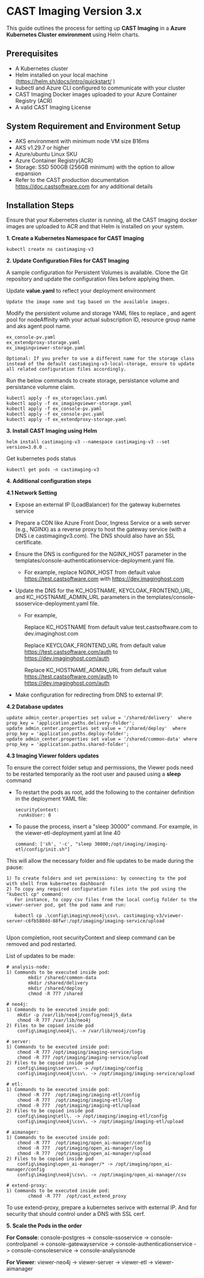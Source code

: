 # CAST Imaging Version 3.x

This guide outlines the process for setting up **CAST Imaging** in a **Azure Kubernetes Cluster environment** using Helm charts.

## Prerequisites

- A Kubernetes cluster
- Helm installed on your local machine (https://helm.sh/docs/intro/quickstart/ )
- kubectl and Azure CLI configured to communicate with your cluster
- CAST Imaging Docker images uploaded to your Azure Container Registry (ACR)
- A valid CAST Imaging License

## System Requirement and Environment Setup

- AKS environment with minimum node VM size B16ms
- AKS v1.29.7 or higher
- Azure/ubuntu Linux SKU
- Azure Container Registry(ACR)
- Storage: SSD 500GB (256GB minimum) with the option to allow expansion
- Refer to the CAST production documentation https://doc.castsoftware.com for any additional details
## Installation Steps

Ensure that your Kubernetes cluster is running, all the CAST Imaging docker images are uploaded to ACR and that Helm is installed on your system.

**1. Create a Kubernetes Namespace for CAST Imaging**

```
kubectl create ns castimaging-v3
```
**2. Update Configuration Files for CAST Imaging**

A sample configuration for Persistent Volumes is available. Clone the Git repository and update the configuration files before applying them. 

Update **value.yaml** to reflect your deployment environment

    Update the image name and tag based on the available images. 

Modify the persistent volume and storage YAML files to replace <your-subscription-id>, <your-resource-group> and agent pool for nodeAffinity with your actual subscription ID, resource group name and aks agent pool name.

    ex_console-pv.yaml
    ex_extendproxy-storage.yaml
    ex_imagingviewer-storage.yaml
    
    Optional: If you prefer to use a different name for the storage class instead of the default castimaging-v3-local-storage, ensure to update all related configuration files accordingly.

Run the below commands to create storage, persistance volume and persistance volumne claim. 

```
kubectl apply -f ex_storageclass.yaml
kubectl apply -f ex_imagingviewer-storage.yaml
kubectl apply -f ex_console-pv.yaml
kubectl apply -f ex_console-pvc.yaml
kubectl apply -f ex_extendproxy-storage.yaml
```
**3. Install CAST Imaging using Helm**

```
helm install castimaging-v3 --namespace castimaging-v3 --set version=3.0.0 .
```
Get kubernetes pods status 
```
kubectl get pods -n castimaging-v3
```
**4. Additional configuration steps**

**4.1 Network Setting**
 - Expose an external IP (LoadBalancer) for the gateway kubernetes service

 - Prepare a CDN like Azure Front Door, Ingress Service or a web server (e.g., NGINX) as a reverse proxy to host the gateway service (with a DNS i.e castimagingv3.com).
   The DNS should also have an SSL certificate.

 - Ensure the DNS is configured for the NGINX_HOST parameter in the templates/console-authenticationservice-deployment.yaml file.
 	- For example, replace NGINX_HOST from default value https://test.castsoftware.com with https://dev.imaginghost.com

 - Update the DNS for the KC_HOSTNAME, KEYCLOAK_FRONTEND_URL, and KC_HOSTNAME_ADMIN_URL parameters in the templates/console-ssoservice-deployment.yaml file.
 	- For example,
    
		Replace KC_HOSTNAME from default value test.castsoftware.com to dev.imaginghost.com

		Replace KEYCLOAK_FRONTEND_URL from default value https://test.castsoftware.com/auth to https://dev.imaginghost.com/auth

 		Replace KC_HOSTNAME_ADMIN_URL from default value https://test.castsoftware.com/auth to https://dev.imaginghost.com/auth

 - Make configuration for redirecting from DNS to external IP.

**4.2 Database updates**
```
update admin_center.properties set value = '/shared/delivery'  where prop_key = 'application.paths.delivery-folder';
update admin_center.properties set value = '/shared/deploy'  where prop_key = 'application.paths.deploy-folder';
update admin_center.properties set value = '/shared/common-data' where prop_key = 'application.paths.shared-folder';
```

**4.3 Imaging Viewer folders updates**

To ensure the correct folder setup and permissions, the Viewer pods need to be restarted temporarily as the root user and paused using a **sleep** command

- To restart the pods as root, add the following to the container definition in the deployment YAML file:
  ```
  securityContext:
   runAsUser: 0
  ```
- To pause the process, insert a "sleep 30000" command. For example, in the viewer-etl-deployment.yaml at line 40
  ```
  command: ['sh', '-c', "sleep 30000;/opt/imaging/imaging-etl/config/init.sh"]
  ```

This will allow the necessary folder and file updates to be made during the pause:
```
1) To create folders and set permissions: by connecting to the pod with shell from kubernetes dashboard
2) To copy any required configuration files into the pod using the "kubectl cp" command:
   For instance, to copy csv files from the local config folder to the viewer-server pod, get the pod name and run:

   kubectl cp .\config\imaging\neo4j\csv\. castimaging-v3/viewer-server-c6fb588dd-88fwr:/opt/imaging/imaging-service/upload
	
```
Upon completion, root securityContext and sleep command can be removed and pod restarted.

List of updates to be made:

```
# analysis-node:
1) Commands to be executed inside pod:
	  	mkdir /shared/common-data
	  	mkdir /shared/delivery
	  	mkdir /shared/deploy
		chmod -R 777 /shared

# neo4j:
1) Commands to be executed inside pod:
	mkdir -p /var/lib/neo4j/config/neo4j5_data
	chmod -R 777 /var/lib/neo4j
2) Files to be copied inside pod
	config\imaging\neo4j\. -> /var/lib/neo4j/config

# server:
1) Commands to be executed inside pod:
	chmod -R 777 /opt/imaging/imaging-service/logs
	chmod -R 777 /opt/imaging/imaging-service/upload
2) Files to be copied inside pod
	config\imaging\server\. -> /opt/imaging/config
	config\imaging\neo4j\csv\. -> /opt/imaging/imaging-service/upload

# etl:
1) Commands to be executed inside pod:
	chmod -R 777  /opt/imaging/imaging-etl/config
	chmod -R 777  /opt/imaging/imaging-etl/log
	chmod -R 777  /opt/imaging/imaging-etl/upload
2) Files to be copied inside pod
	config\imaging\etl\. -> /opt/imaging/imaging-etl/config
	config\imaging\neo4j\csv\. -> /opt/imaging/imaging-etl/upload

# aimanager:
1) Commands to be executed inside pod:
	chmod -R 777  /opt/imaging/open_ai-manager/config
	chmod -R 777  /opt/imaging/open_ai-manager/log
	chmod -R 777  /opt/imaging/open_ai-manager/upload
2) Files to be copied inside pod
	config\imaging\open_ai-manager/* -> /opt/imaging/open_ai-manager/config
	config\imaging\neo4j\csv\. -> /opt/imaging/open_ai-manager/csv

# extend-proxy:
1) Commands to be executed inside pod:
        chmod -R 777  /opt/cast_extend_proxy
```
To use extend-proxy, prepare a kubernetes serivce with external IP. And for security that should control under a DNS with SSL cerf.

**5. Scale the Pods in the order**

**For Console**: console-postgres -> console-ssoservice -> console-controlpanel -> console-gatewayservice -> console-authenticationservice -> console-consoleservice -> console-analysisnode

**For Viewer**: viewer-neo4j -> viewer-server -> viewer-etl -> viewer-aimanager
